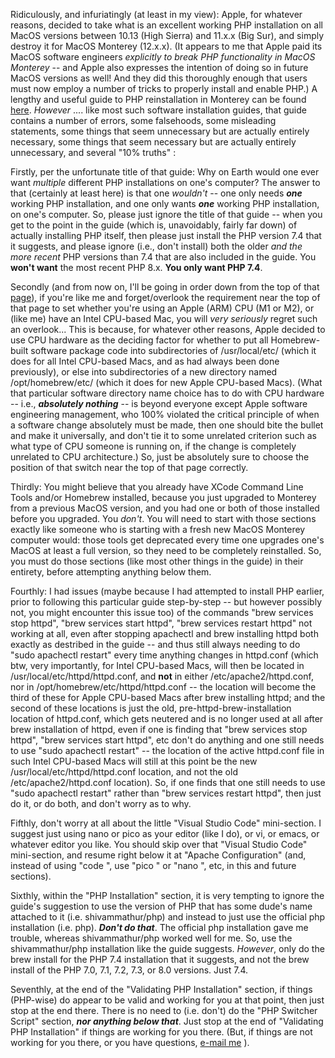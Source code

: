 Ridiculously, and infuriatingly (at least in my view): Apple, for whatever reasons, decided to take what is an excellent working PHP installation on all MacOS versions between 10.13 (High Sierra) and 11.x.x (Big Sur), and simply destroy it for MacOS Monterey (12.x.x).  (It appears to me that Apple paid its MacOS software engineers *explicitly to break PHP functionality in MacOS Monterey* -- and Apple also expresses the intention of doing so in future MacOS versions as well!  And they did this thoroughly enough that users must now employ a number of tricks to properly install and enable PHP.)  A lengthy and useful guide to PHP reinstallation in Monterey can be found [here](https://getgrav.org/blog/macos-monterey-apache-multiple-php-versions).  *However* .... like most such software installation guides, that guide contains a number of errors, some falsehoods, some misleading statements, some things that seem unnecessary but are actually entirely necessary, some things that seem necessary but are actually entirely unnecessary, and several "10% truths" :

Firstly, per the unfortunate title of that guide: Why on Earth would one ever want *multiple* different PHP installations on one's computer?  The answer to that (certainly at least here) is that one *wouldn't* -- one only needs ***one*** working PHP installation, and one only wants ***one*** working PHP installation, on one's computer.  So, please just ignore the title of that guide -- when you get to the point in the guide (which is, unavoidably, fairly far down) of actually installing PHP itself, then please just install the PHP version 7.4 that it suggests, and please ignore (i.e., don't install) both the older *and the more recent* PHP versions than 7.4 that are also included in the guide.  You **won't want** the most recent PHP 8.x.  **You only want PHP 7.4**.

Secondly (and from now on, I'll be going in order down from the top of that [page](https://getgrav.org/blog/macos-monterey-apache-multiple-php-versions)), if you're like me and forget/overlook the requirement near the top of that page to set whether you're using an Apple (ARM) CPU (M1 or M2), or (like me) have an Intel CPU-based Mac, you will *very seriously* regret such an overlook...  This is because, for whatever other reasons, Apple decided to use CPU hardware as the deciding factor for whether to put all Homebrew-built software package code into subdirectories of /usr/local/etc/ (which it does for all Intel CPU-based Macs, and as had always been done previously), or else into subdirectories of a new directory named /opt/homebrew/etc/ (which it does for new Apple CPU-based Macs).  (What that particular software directory name choice has to do with CPU hardware -- i.e., ***absolutely nothing*** -- is beyond everyone except Apple software engineering management, who 100% violated the critical principle of when a software change absolutely must be made, then one should bite the bullet and make it universally, and don't tie it to some unrelated criterion such as what type of CPU someone is running on, if the change is completely unrelated to CPU architecture.)  So, just be absolutely sure to choose the position of that switch near the top of that page correctly.

Thirdly: You might believe that you already have XCode Command Line Tools and/or Homebrew installed, because you just upgraded to Monterey from a previous MacOS version, and you had one or both of those installed before you upgraded.  You *don't*.  You will need to start with those sections exactly like someone who is starting with a fresh new MacOS Monterey computer would: those tools get deprecated every time one upgrades one's MacOS at least a full version, so they need to be completely reinstalled.  So, you must do those sections (like most other things in the guide) in their entirety, before attempting anything below them.

Fourthly: I had issues (maybe because I had attempted to install PHP earlier, prior to following this particular guide step-by-step -- but however possibly not, you might encounter this issue too) of the commands "brew services stop httpd", "brew services start httpd", "brew services restart httpd" not working at all, even after stopping apachectl and brew installing httpd both exactly as destribed in the guide -- and thus still always needing to do "sudo apachectl restart" every time anything changes in httpd.conf (which btw, very importantly, for Intel CPU-based Macs, will then be located in /usr/local/etc/httpd/httpd.conf, and **not** in either /etc/apache2/httpd.conf, nor in /opt/homebrew/etc/httpd/httpd.conf -- the location will become the third of these for Apple CPU-based Macs after brew installing httpd; and the second of these locations is just the old, pre-httpd-brew-installation location of httpd.conf, which gets neutered and is no longer used at all after brew installation of httpd, even if one is finding that "brew services stop httpd", "brew services start httpd", etc don't do anything and one still needs to use "sudo apachectl restart" -- the location of the active httpd.conf file in such Intel CPU-based Macs will still at this point be the new /usr/local/etc/httpd/httpd.conf location, and not the old /etc/apache2/httpd.conf location).  So, if one finds that one still needs to use "sudo apachectl restart" rather than "brew services restart httpd", then just do it, or do both, and don't worry as to why.

Fifthly, don't worry at all about the little "Visual Studio Code" mini-section.  I suggest just using nano or pico as your editor (like I do), or vi, or emacs, or whatever editor you like.  You should skip over that "Visual Studio Code" mini-section, and resume right below it at "Apache Configuration" (and, instead of using "code <filename>", use "pico <filename>" or "nano <filename>", etc, in this and future sections).

Sixthly, within the "PHP Installation" section, it is very tempting to ignore the guide's suggestion to use the version of PHP that has some dude's name attached to it (i.e. shivammathur/php) and instead to just use the official php installation (i.e. php).  ***Don't do that***.  The official php installation gave me trouble, whereas shivammathur/php worked well for me.  So, use the shivammathur/php installation like the guide suggests.  *However*, only do the brew install for the PHP 7.4 installation that it suggests, and not the brew install of the PHP 7.0, 7.1, 7.2, 7.3, or 8.0 versions.  Just 7.4.
  
Seventhly, at the end of the "Validating PHP Installation" section, if things (PHP-wise) do appear to be valid and working for you at that point, then just stop at the end there.  There is no need to (i.e. don't) do the "PHP Switcher Script" section, ***nor anything below that***.  Just stop at the end of "Validating PHP Installation" if things are working for you there.  (But, if things are not working for you there, or you have questions, [e-mail me](mailto:jalbert@uvic.ca) ).
